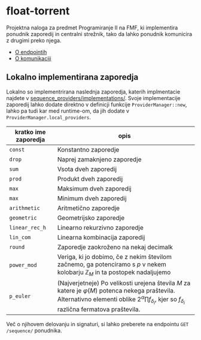 # float-torrent
Projektna naloga za predmet Programiranje II na FMF, ki implementira ponudnik zaporedij in centralni strežnik, tako da lahko ponudnik komunicira z drugimi preko njega.

- [O endpointih](doc/endpoint.md)
- [O komunikaciji](doc/komunikacija.md)

## Lokalno implementirana zaporedja
Lokalno so implementrirana naslednja zaporedja, katerih implmentacie najdete v
[sequence_providers/implementations/](src/common/sequnce_providers/implementations/).
Svoje implementacije zaporedij lahko dodate direktno v definicji funkcije `ProviderManager::new`, lahko pa tudi kar med runtime-om, da jih dodate v `ProviderManager.local_providers`.

| kratko ime zaporedja | opis                 |
|----------------------|----------------------|
| `const`              | Konstantno zaporedje | 
| `drop`               | Naprej zamaknjeno zaporedje |
| `sum`                | Vsota dveh zaporedij |
| `prod`               | Produkt dveh zaporedij |
| `max`                | Maksimum dveh zaporedij |
| `max`                | Minimum dveh zaporedij |
| `arithmetic`         | Aritmetično zaporedje |
| `geometric`          | Geometrijsko zaporedje |
| `linear_rec_h`       | Linearno rekurzivno zaporedje |
| `lin_com`            | Linearna kombinacija zaporedij |
| `round`              | Zaporedje zaokroženo na nekaj decimalk |
| `power_mod`          | Veriga, ki jo dobimo, če z nekim številom začnemo, ga potenciramo s $p$ v nekem kolobarju $\mathbb{Z}_M$ in ta postopek nadaljujemo
| `p_euler`            | (Najverjetneje) Po velikosti urejena števila $M$ za katere je $\varphi(M)$ potenca nekega praštevila. Alternativno elementi oblike $2^{\alpha} \prod f_{\delta_i}$, kjer so $f_{\delta_i}$ različna fermatova praštevila.

Več o njihovem delovanju in signaturi, si lahko preberete na
endpointu `GET /sequence/` ponudnika.